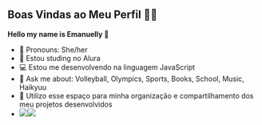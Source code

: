 ## Boas Vindas ao Meu Perfil 🦊💗

__Hello my name is Emanuelly 🍒__

- 💌 Pronouns: She/her
- 🌱 Estou studing no Alura
- 💻 Estou me desenvolvendo na linguagem JavaScript
- 💬 Ask me about: Volleyball, Olympics, Sports, Books, School, Music, Haikyuu
- 🔭 Utilizo esse espaço para minha organização e compartilhamento dos meu projetos desenvolvidos
- ![](https://media.tenor.com/ChygfrEtRdcAAAAj/hinatinha.gif)![](link) 

